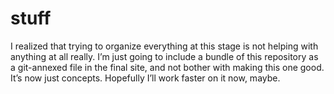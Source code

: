 <!-- SPDX-License-Identifier: CC-BY-4.0 -->
# stuff

I realized that trying to organize everything at this stage is not
helping with anything at all really. I’m just going to include a bundle
of this repository as a git-annexed file in the final site, and not
bother with making this one good. It’s now just concepts. Hopefully I’ll
work faster on it now, maybe.
